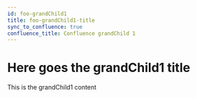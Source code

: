 ```yaml
---
id: foo-grandChild1
title: foo-grandChild1-title
sync_to_confluence: true
confluence_title: Confluence grandChild 1
---
```


# Here goes the grandChild1 title

This is the grandChild1 content
